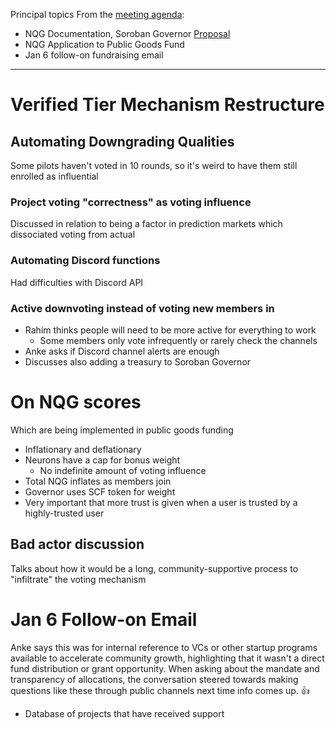 Principal topics From the [meeting agenda](https://docs.google.com/document/d/1D_338Ts1LmyYF6nipZ3Mv3Wqp9LYZLTLJrLhKPYI9aU/edit?tab=t.0#heading=h.a3ls42lpa69o):

- NQG Documentation, Soroban Governor [Proposal](https://docs.google.com/document/d/1yc893KzY3r6Y1farUqfFbgJ1R-pIqM15EcD2FiUekSk/edit?tab=t.0)
- NQG Application to Public Goods Fund
- Jan 6 follow-on fundraising email

---

# Verified Tier Mechanism Restructure

## Automating Downgrading Qualities

Some pilots haven't voted in 10 rounds, so it's weird to have them still enrolled as influential

### Project voting "correctness" as voting influence

Discussed in relation to being a factor in prediction markets which dissociated voting from actual

### Automating Discord functions

Had difficulties with Discord API

### Active downvoting instead of voting new members in

- Rahim thinks people will need to be more active for everything to work  
  - Some members only vote infrequently or rarely check the channels  
- Anke asks if Discord channel alerts are enough  
- Discusses also adding a treasury to Soroban Governor  

# On NQG scores

Which are being implemented in public goods funding

- Inflationary and deflationary  
- Neurons have a cap for bonus weight  
  - No indefinite amount of voting influence  
- Total NQG inflates as members join  
- Governor uses SCF token for weight  
- Very important that more trust is given when a user is trusted by a highly-trusted user  

## Bad actor discussion

Talks about how it would be a long, community-supportive process to "infiltrate" the voting mechanism  

# Jan 6 Follow-on Email

Anke says this was for internal reference to VCs or other startup programs available to accelerate community growth, highlighting that it wasn't a direct fund distribution or grant opportunity. When asking about the mandate and transparency of allocations, the conversation steered towards making questions like these through public channels next time info comes up. :+1:

- Database of projects that have received support

